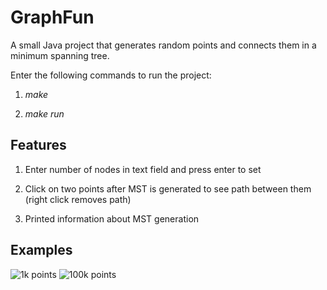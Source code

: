 # GraphFun
A small Java project that generates random points and connects them in a
minimum spanning tree.

Enter the following commands to run the project:

1. *make*

2. *make run*

## Features
1. Enter number of nodes in text field and press enter to set

2. Click on two points after MST is generated to see path between them (right
click removes path)

3. Printed information about MST generation

## Examples
![1k points](https://raw.github.com/FluxLemur/GraphFun/master/snapshots/graph3.png)
![100k points](https://raw.github.com/FluxLemur/GraphFun/master/snapshots/graph4.png)

